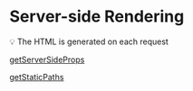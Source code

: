 # Server-side Rendering

<aside>
💡 The HTML is generated on each request

</aside>

[getServerSideProps](Server-side%20Rendering%20a9ef312beff8419490bbbeb0984654d8/getServerSideProps%2028cc8a4658e84e688bfad87193076c89.md)

[getStaticPaths](Server-side%20Rendering%20a9ef312beff8419490bbbeb0984654d8/getStaticPaths%208f8bc5cf9ce247738eb9240c8e56f1ae.md)